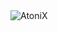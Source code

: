 <img src="https://cdn.discordapp.com/attachments/1343303925679259782/1347056304539308182/Atonix.webp?ex=67ca6f72&is=67c91df2&hm=966d583e5f86a55c5aee92e67a9a3c9bded7a04f037b3d25b932d6febe664f84&" alt="AtoniX">
